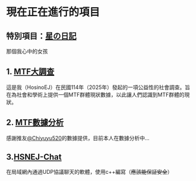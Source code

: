 # 現在正在進行的項目
## 特別項目：[星の日記](/port/20250708.zh-tw.TheJournalOf_STAR)
那個我心中的女孩
## 1. [MTF大調查](https://naniang.hsnej.fun/)
這是我（HosinoEJ）在民國114年（2025年）發起的一項公益性的社會調查。旨在為社會和學術上提供一個MTF群體現狀數據，以此讓人們認識到MTF群體的現狀。
## 2. [MTF數據分析](https://chiyu.it/posts/2025/report1)
感謝推友[@Chiyuyu520](https://x.com/Chiyuyu520)的數據提供，目前本人在數據分析中...
## 3.[HSNEJ-Chat](https://github.com/HosinoEJ/LocalChat)
在局域網內通過UDP協議聊天的軟體，使用c++編寫（~~應該能保証安全~~）
